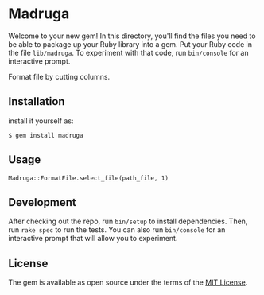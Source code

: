 # Madruga

Welcome to your new gem! In this directory, you'll find the files you need to be able to package up your Ruby library into a gem. Put your Ruby code in the file `lib/madruga`. To experiment with that code, run `bin/console` for an interactive prompt.

Format file by cutting columns.

## Installation

install it yourself as:

    $ gem install madruga

## Usage

`Madruga::FormatFile.select_file(path_file, 1)`

## Development

After checking out the repo, run `bin/setup` to install dependencies. Then, run `rake spec` to run the tests. You can also run `bin/console` for an interactive prompt that will allow you to experiment.

## License

The gem is available as open source under the terms of the [MIT License](https://opensource.org/licenses/MIT).
